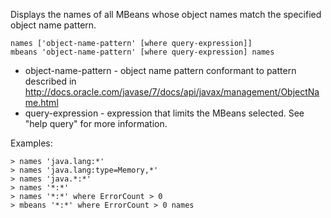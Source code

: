 
Displays the names of all MBeans whose object names match the specified object name pattern.

    names ['object-name-pattern' [where query-expression]]
    mbeans 'object-name-pattern' [where query-expression] names

 - object-name-pattern - object name pattern conformant to pattern described in http://docs.oracle.com/javase/7/docs/api/javax/management/ObjectName.html
 - query-expression - expression that limits the MBeans selected.  See "help query" for more information.

Examples:

    > names 'java.lang:*'
    > names 'java.lang:type=Memory,*'
    > names 'java.*:*'
    > names '*:*'
    > names '*:*' where ErrorCount > 0
    > mbeans '*:*' where ErrorCount > 0 names

